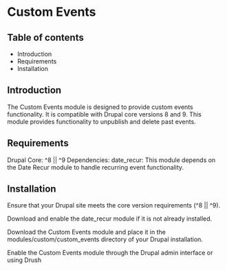# Custom Events

## Table of contents

- Introduction
- Requirements
- Installation

## Introduction
The Custom Events module is designed to provide custom events functionality. It is compatible with Drupal core versions 8 and 9. This module provides functionality to unpublish and delete past events.

## Requirements
Drupal Core: ^8 || ^9
Dependencies:
 date_recur: This module depends on the Date Recur module to handle recurring event functionality.


## Installation

Ensure that your Drupal site meets the core version requirements (^8 || ^9).

Download and enable the date_recur module if it is not already installed.

Download the Custom Events module and place it in the modules/custom/custom_events directory of your Drupal installation.

Enable the Custom Events module through the Drupal admin interface or using Drush


